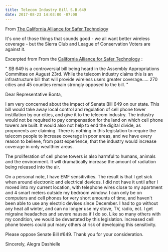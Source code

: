 ```yaml
---
title: Telecom Industry Bill S.B.649
date: 2017-08-23 14:03:00 -07:00
---
```


From [The California Alliance for Safer Technology
](http://www.ca4safertech.com/will-assembly-member-gonzalez-fletcher-oppose-sb-649-risk-pristine-environmental-voting-record-downgraded-sierra-club-league-conservation-voters/)

It's one of those things that sounds good - we all want better wireless coverage - but the Sierra Club and League of Conservation Voters are against it.

Excerpted from From the [California Alliance for Safer Technology](http://www.ca4safertech.com/will-assembly-member-gonzalez-fletcher-oppose-sb-649-risk-pristine-environmental-voting-record-downgraded-sierra-club-league-conservation-voters/)  :


"  SB 649 is a controversial bill being heard in the Assembly Appropriations Committee on August 23rd. While the telecom industry claims this is an infrastructure bill that will provide wireless users greater coverage….. 270 cities and 45 counties remain strongly opposed to the bill.  "

Dear Representative Bonta,

I am very concerned about the impact of Senate Bill 649 on our state. This bill would take away local control and regulation of cell phone tower instillation by our cities, and give it to the telecom industry. The industry would not be required to pay compensation for the land on which cell phone towers are built. It would also not help to end the digital divide, as proponents are claiming. There is nothing in this legislation to require the telecom people to increase coverage in poor areas, and we have every reason to believe, from past experience, that the industry would increase coverage in only wealthier areas.

The proliferation of cell phone towers is also harmful to humans, animals and the environment. It will dramatically increase the amount of radiation being released into the air.

On a personal note, I have EMF sensitivities. The result is that I get sick when around electronic and electrical devices. I did not have it until after I moved into my current location, with telephone wires close to my apartment and 4 smart meters outside my bedroom window. I can only be on computers and cell phones for very short amounts of time, and haven't been able to use any electric devises since December. I had to go without any heat all winter, and can no longer use my stove, TV, radio, ect. I get migraine headaches and severe nausea if I do so. Like so many others with my condition, we would be devastated by this legislation. Increased cell phone towers could put many others at risk of developing this sensitivity.

Please oppose Senate Bill #649. Thank you for your consideration.

Sincerely,
Alegra Dashielle